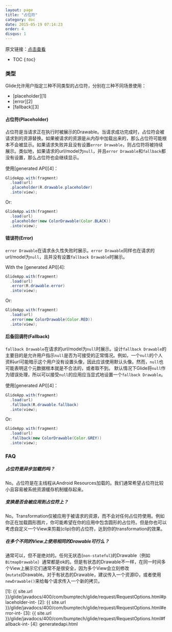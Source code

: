 ```yaml
---
layout: page
title: "占位符"
category: doc
date: 2015-05-19 07:14:23
order: 4
disqus: 1
---
```


原文链接：[点击查看](http://bumptech.github.io/glide/doc/placeholders.html)

* TOC
{:toc}

### 类型
Glide允许用户指定三种不同类型的占位符，分别在三种不同场景使用：

* [placeholder][1]
* [error][2]
* [fallback][3]

#### 占位符(Placeholder)

占位符是当请求正在执行时被展示的Drawable。当请求成功完成时，占位符会被请求到的资源替换。如果被请求的资源是从内存中加载出来的，那么占位符可能根本不会被显示。如果请求失败并且没有设置`error Drawable`，则占位符将被持续展示。类似地，如果请求的url/model为``null``，并且`error Drawable`和`fallback`都没有设置，那么占位符也会继续显示。

使用[generated API][4]：

```java
GlideApp.with(fragment)
  .load(url)
  .placeholder(R.drawable.placeholder)
  .into(view);
```

Or:

```java
GlideApp.with(fragment)
  .load(url)
  .placeholder(new ColorDrawable(Color.BLACK))
  .into(view);
```

#### 错误符(Error)

`error Drawable`在请求永久性失败时展示。`error Drawable`同样也在请求的url/model为``null``，且并没有设置`fallback Drawable`时展示。

With the [generated API][4]:

```java
GlideApp.with(fragment)
  .load(url)
  .error(R.drawable.error)
  .into(view);
```

Or:

```java
GlideApp.with(fragment)
  .load(url)
  .error(new ColorDrawable(Color.RED))
  .into(view);
```

#### 后备回调符(Fallback)
`fallback Drawable`在请求的url/model为``null``时展示。设计`fallback Drawable`的主要目的是允许用户指示``null``是否为可接受的正常情况。例如，一个``null``的个人资料url可能暗示这个用户没有设置头像，因此应该使用默认头像。然而，``null``也可能表明这个元数据根本就是不合法的，或者取不到。
默认情况下Glide将``null``作为错误处理，所以可以接受``null``的应用应当显式地设置一个`fallback Drawable`。

使用[generated API][4]：

```java
GlideApp.with(fragment)
  .load(url)
  .fallback(R.drawable.fallback)
  .into(view);
```

Or:

```java
GlideApp.with(fragment)
  .load(url)
  .fallback(new ColorDrawable(Color.GREY))
  .into(view);
```

### FAQ

##### 占位符是异步加载的吗？
No。占位符是在主线程从Android Resources加载的。我们通常希望占位符比较小且容易被系统资源缓存机制缓存起来。

##### 变换是否会被应用到占位符上？
No。Transformation仅被应用于被请求的资源，而不会对任何占位符使用。例如你正在加载圆形图片，你可能希望在你的应用中包含圆形的占位符。但是你也可以考虑自定义一个View来剪裁(clip)你的占位符，达到你的transformation的效果。

##### 在多个不同的View上使用相同的Drawable可行么？
通常可以，但不是绝对的。任何无状态(`non-stateful`)的Drawable（例如`BitmapDrawable`）通常都是ok的。但是有状态的Drawable不一样，在同一时间多个View上展示它们通常不是很安全，因为多个View会立刻修改(`mutate`)Drawable。对于有状态的Drawable，建议传入一个资源ID，或者使用`newDrawable()`来给每个请求传入一个新的拷贝。

[1]: {{ site.url }}/glide/javadocs/400/com/bumptech/glide/request/RequestOptions.html#placeholder-int-
[2]: {{ site.url }}/glide/javadocs/400/com/bumptech/glide/request/RequestOptions.html#error-int-
[3]: {{ site.url }}/glide/javadocs/400/com/bumptech/glide/request/RequestOptions.html#fallback-int-
[4]: generatedapi.html
